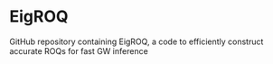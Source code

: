 # EigROQ
GitHub repository containing EigROQ, a code to efficiently construct accurate ROQs for fast GW inference
